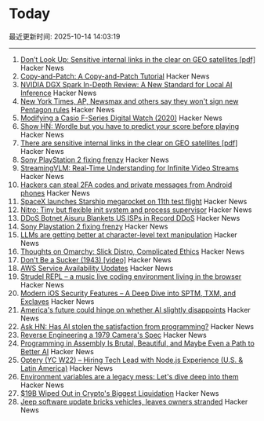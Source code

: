 # Today

最近更新时间: 2025-10-14 14:03:19

--- 
1. [Don’t Look Up: Sensitive internal links in the clear on GEO satellites [pdf]](https://satcom.sysnet.ucsd.edu/docs/dontlookup_ccs25_fullpaper.pdf) Hacker News
2. [Copy-and-Patch: A Copy-and-Patch Tutorial](https://transactional.blog/copy-and-patch/tutorial) Hacker News
3. [NVIDIA DGX Spark In-Depth Review: A New Standard for Local AI Inference](https://lmsys.org/blog/2025-10-13-nvidia-dgx-spark/) Hacker News
4. [New York Times, AP, Newsmax and others say they won't sign new Pentagon rules](https://apnews.com/article/pentagon-press-access-defense-department-rules-95878bce05096912887701eaa6d019c6) Hacker News
5. [Modifying a Casio F-Series Digital Watch (2020)](https://shellzine.net/casio-f-series-mods/) Hacker News
6. [Show HN: Wordle but you have to predict your score before playing](https://boring.game/invite/SRhyUStjin) Hacker News
7. [There are sensitive internal links in the clear on GEO satellites [pdf]](https://satcom.sysnet.ucsd.edu/docs/dontlookup_ccs25_fullpaper.pdf) Hacker News
8. [Sony PlayStation 2 fixing frenzy](https://retrohax.net/sony-playstation-2-fixing-frenzy/) Hacker News
9. [StreamingVLM: Real-Time Understanding for Infinite Video Streams](https://arxiv.org/abs/2510.09608) Hacker News
10. [Hackers can steal 2FA codes and private messages from Android phones](https://arstechnica.com/security/2025/10/no-fix-yet-for-attack-that-lets-hackers-pluck-2fa-codes-from-android-phones/) Hacker News
11. [SpaceX launches Starship megarocket on 11th test flight](https://www.cnn.com/science/live-news/spacex-starship-flight-11-launch-10-13-25) Hacker News
12. [Nitro: Tiny but flexible init system and process supervisor](https://github.com/leahneukirchen/nitro) Hacker News
13. [DDoS Botnet Aisuru Blankets US ISPs in Record DDoS](https://krebsonsecurity.com/2025/10/ddos-botnet-aisuru-blankets-us-isps-in-record-ddos/) Hacker News
14. [Sony Playstation 2 fixing frenzy](https://retrohax.net/sony-playstation-2-fixing-frenzy/) Hacker News
15. [LLMs are getting better at character-level text manipulation](https://blog.burkert.me/posts/llm_evolution_character_manipulation/) Hacker News
16. [Thoughts on Omarchy: Slick Distro, Complicated Ethics](https://tedium.co/2025/10/13/omarchy-linux-distro-commentary/) Hacker News
17. [Don't Be a Sucker (1943) [video]](https://www.youtube.com/watch?v=vGAqYNFQdZ4) Hacker News
18. [AWS Service Availability Updates](https://aws.amazon.com/about-aws/whats-new/2025/10/aws-service-availability/) Hacker News
19. [Strudel REPL – a music live coding environment living in the browser](https://strudel.cc) Hacker News
20. [Modern iOS Security Features – A Deep Dive into SPTM, TXM, and Exclaves](https://arxiv.org/abs/2510.09272) Hacker News
21. [America's future could hinge on whether AI slightly disappoints](https://www.noahpinion.blog/p/americas-future-could-hinge-on-whether) Hacker News
22. [Ask HN: Has AI stolen the satisfaction from programming?](https://news.ycombinator.com/item?id=45572130) Hacker News
23. [Reverse Engineering a 1979 Camera's Spec](https://blog.mano.lol/posts/film/) Hacker News
24. [Programming in Assembly Is Brutal, Beautiful, and Maybe Even a Path to Better AI](https://www.wired.com/story/programming-assembly-artificial-intelligence/) Hacker News
25. [Optery (YC W22) – Hiring Tech Lead with Node.js Experience (U.S. & Latin America)](https://www.optery.com/careers/) Hacker News
26. [Environment variables are a legacy mess: Let's dive deep into them](https://allvpv.org/haotic-journey-through-envvars/) Hacker News
27. [$19B Wiped Out in Crypto's Biggest Liquidation](https://decrypt.co/344038/morning-minute-19b-wiped-out-in-cryptos-biggest-liquidation-ever) Hacker News
28. [Jeep software update bricks vehicles, leaves owners stranded](https://www.thestack.technology/jeep-software-update-bricks-vehicles-leaves-owners-stranded/) Hacker News
